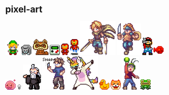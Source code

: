 pixel-art
=========

![link](zelda/link.png)
![cat](cat/cat.png)
![raccoon](raccoon/raccoon.png)
![gameboy](gameboy/gameboy.png)
![ironman](ironman/ironman.png)
![ironman_fly](ironman/ironman_fly.png)
![byuu](bahamut_lagoon/byuu.png)
![soldier_1](bahamut_lagoon/soldier_1.png)
![mario_v](mario/mario_v.png)
![fish](fish/fish.png)
![poring](poring/poring.png)
![light_bulb](other/light_bulb.gif)
![old_man](other/old_man.png)
![l-lin](other/l-lin.png)
![unicorn](unicorn/unicorn.png)
![chicken](chicken/chicken.png)
![dog](dog/dog.png)
![yoo_jae-suk](runningman/yoo_jae-suk.png)
![frog](frog/frog.png)
